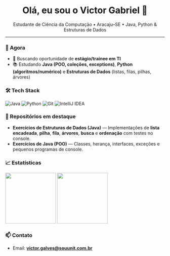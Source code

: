 <h1 align="center">Olá, eu sou o Victor Gabriel 👋</h1>
<p align="center">
  Estudante de Ciência da Computação • Aracaju–SE • Java, Python & Estruturas de Dados
</p>

---

### 🔭 Agora
- 🚀 Buscando oportunidade de **estágio/trainee em TI**
- 📚 Estudando **Java (POO, coleções, exceptions)**, **Python (algoritmos/numérico)** e **Estruturas de Dados** (listas, filas, pilhas, árvores)

### 🛠️ Tech Stack
<p>
  <img alt="Java" src="https://img.shields.io/badge/Java-ED8B00?logo=java&logoColor=white">
  <img alt="Python" src="https://img.shields.io/badge/Python-3776AB?logo=python&logoColor=white">
  <img alt="Git" src="https://img.shields.io/badge/Git-F05032?logo=git&logoColor=white">
  <img alt="IntelliJ IDEA" src="https://img.shields.io/badge/IntelliJ%20IDEA-000000?logo=intellijidea&logoColor=white">
</p>

### 📌 Repositórios em destaque
- **Exercícios de Estruturas de Dados (Java)** — Implementações de **lista encadeada**, **pilha**, **fila**, **árvores**, **busca** e **ordenação** com testes no console.
- **Exercícios de Java (POO)** — Classes, herança, interfaces, exceções e pequenos programas de console.


### 📈 Estatísticas
<p>
  <!-- Substitua SEU-USUARIO pelo seu @ do GitHub -->
  <img height="160" src="https://github-readme-stats.vercel.app/api?username=vxctorgabriel&show_icons=true&hide_title=true" />
  <img height="160" src="https://github-readme-streak-stats.herokuapp.com/?user=vxctorgabriel" />
</p>

### 📫 Contato
- Email: **victor.galves@souunit.com.br**
